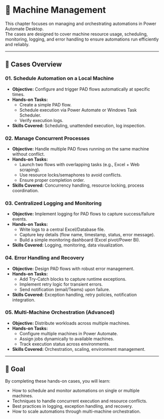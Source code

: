 # 📘 Machine Management

This chapter focuses on managing and orchestrating automations in Power Automate Desktop.  
The cases are designed to cover machine resource usage, scheduling, monitoring, logging, and error handling to ensure automations run efficiently and reliably.

---

## 📂 Cases Overview

### 01. Schedule Automation on a Local Machine
- **Objective:** Configure and trigger PAD flows automatically at specific times.  
- **Hands-on Tasks:**  
  - Create a simple PAD flow.  
  - Schedule execution via Power Automate or Windows Task Scheduler.  
  - Verify execution logs.  
- **Skills Covered:** Scheduling, unattended execution, log inspection.  

### 02. Manage Concurrent Processes
- **Objective:** Handle multiple PAD flows running on the same machine without conflict.  
- **Hands-on Tasks:**  
  - Launch two flows with overlapping tasks (e.g., Excel + Web scraping).  
  - Use resource locks/semaphores to avoid conflicts.  
  - Ensure proper completion order.  
- **Skills Covered:** Concurrency handling, resource locking, process coordination.  

### 03. Centralized Logging and Monitoring
- **Objective:** Implement logging for PAD flows to capture success/failure events.  
- **Hands-on Tasks:**  
  - Write logs to a central Excel/Database file.  
  - Capture key details (flow name, timestamp, status, error message).  
  - Build a simple monitoring dashboard (Excel pivot/Power BI).  
- **Skills Covered:** Logging, monitoring, data visualization.  

### 04. Error Handling and Recovery
- **Objective:** Design PAD flows with robust error management.  
- **Hands-on Tasks:**  
  - Add Try-Catch blocks to capture runtime exceptions.  
  - Implement retry logic for transient errors.  
  - Send notification (email/Teams) upon failure.  
- **Skills Covered:** Exception handling, retry policies, notification integration.  

### 05. Multi-Machine Orchestration (Advanced)
- **Objective:** Distribute workloads across multiple machines.  
- **Hands-on Tasks:**  
  - Configure multiple machines in Power Automate.  
  - Assign jobs dynamically to available machines.  
  - Track execution status across environments.  
- **Skills Covered:** Orchestration, scaling, environment management.  

---

## 🎯 Goal
By completing these hands-on cases, you will learn:

- How to schedule and monitor automations on single or multiple machines.  
- Techniques to handle concurrent execution and resource conflicts.  
- Best practices in logging, exception handling, and recovery.  
- How to scale automations through multi-machine orchestration.  
